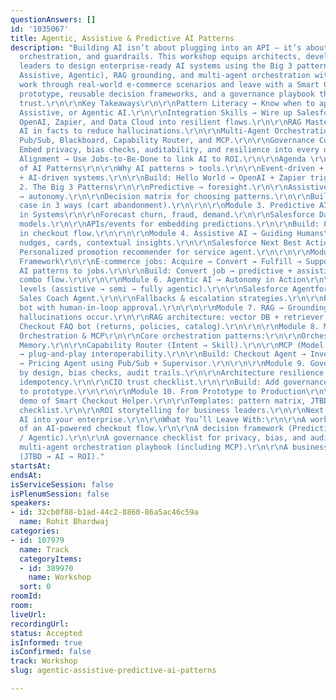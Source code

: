 ```yaml
---
questionAnswers: []
id: '1035067'
title: Agentic, Assistive & Predictive AI Patterns
description: "Building AI isn’t about plugging into an API — it’s about patterns,
  orchestration, and guardrails. This workshop equips architects, developers, and
  leaders to design enterprise-ready AI systems using the Big 3 patterns (Predictive,
  Assistive, Agentic), RAG grounding, and multi-agent orchestration with MCP.\r\n\r\nYou’ll
  work through real-world e-commerce scenarios and leave with a Smart Checkout Helper
  prototype, reusable decision frameworks, and a governance playbook that CIOs can
  trust.\r\n\r\nKey Takeaways\r\n\r\nPattern Literacy → Know when to apply Predictive,
  Assistive, or Agentic AI.\r\n\r\nIntegration Skills → Wire up Salesforce Agentforce,
  OpenAI, Zapier, and Data Cloud into resilient flows.\r\n\r\nRAG Mastery → Ground
  AI in facts to reduce hallucinations.\r\n\r\nMulti-Agent Orchestration → Use Orchestrator,
  Pub/Sub, Blackboard, Capability Router, and MCP.\r\n\r\nGovernance Confidence →
  Embed privacy, bias checks, auditability, and resilience into every design.\r\n\r\nBusiness
  Alignment → Use Jobs-to-Be-Done to link AI to ROI.\r\n\r\nAgenda \r\nModule 1. Foundations
  of AI Patterns\r\n\r\nWhy AI patterns > tools.\r\n\r\nEvent-driven + API-driven
  + AI-driven systems.\r\n\r\nBuild: Hello World → OpenAI + Zapier trigger.\r\n\r\n\r\nModule
  2. The Big 3 Patterns\r\n\r\nPredictive → foresight.\r\n\r\nAssistive → guidance.\r\n\r\nAgentic
  → autonomy.\r\n\r\nDecision matrix for choosing patterns.\r\n\r\nBuild: Same use
  case in 3 ways (cart abandonment).\r\n\r\n\r\nModule 3. Predictive AI → Foresight
  in Systems\r\n\r\nForecast churn, fraud, demand.\r\n\r\nSalesforce Data Cloud predictive
  models.\r\n\r\nAPIs/events for embedding predictions.\r\n\r\nBuild: Predictive scoring
  in checkout flow.\r\n\r\n\r\nModule 4. Assistive AI → Guiding Humans\r\n\r\nUX patterns:
  nudges, cards, contextual insights.\r\n\r\nSalesforce Next Best Action examples.\r\n\r\nBuild:
  Personalized promotion recommender for service agent.\r\n\r\n\r\nModule 5. Jobs-to-Be-Done
  Framework\r\n\r\nE-commerce jobs: Acquire → Convert → Fulfill → Support.\r\n\r\nMap
  AI patterns to jobs.\r\n\r\nBuild: Convert job → predictive + assistive + agentic
  combo flow.\r\n\r\n\r\nModule 6. Agentic AI → Autonomy in Action\r\n\r\nAutonomy
  levels (assistive → semi → fully agentic).\r\n\r\nSalesforce Agentforce: SDR Agent,
  Sales Coach Agent.\r\n\r\nFallbacks & escalation strategies.\r\n\r\nBuild: Refund
  bot with human-in-loop approval.\r\n\r\n\r\nModule 7. RAG → Grounding AI in Facts\r\n\r\nWhy
  hallucinations occur.\r\n\r\nRAG architecture: vector DB + retriever + LLM.\r\n\r\nBuild:
  Checkout FAQ bot (returns, policies, catalog).\r\n\r\n\r\nModule 8. Multi-Agent
  Orchestration & MCP\r\n\r\nCore orchestration patterns:\r\n\r\nOrchestrator/Supervisor.\r\n\r\nPub/Sub.\r\n\r\nBlackboard/Shared
  Memory.\r\n\r\nCapability Router (Intent → Skill).\r\n\r\nMCP (Model Context Protocol)
  → plug-and-play interoperability.\r\n\r\nBuild: Checkout Agent → Inventory Agent
  → Pricing Agent using Pub/Sub + Supervisor.\r\n\r\n\r\nModule 9. Governance & Guardrails\r\n\r\nPrivacy
  by design, bias checks, audit trails.\r\n\r\nArchitecture resilience: retries, DLQs,
  idempotency.\r\n\r\nCIO trust checklist.\r\n\r\nBuild: Add governance + logging
  to prototype.\r\n\r\n\r\nModule 10. From Prototype to Production\r\n\r\nEnd-to-end
  demo of Smart Checkout Helper.\r\n\r\nTemplates: pattern matrix, JTBD map, governance
  checklist.\r\n\r\nROI storytelling for business leaders.\r\n\r\nNext steps for embedding
  AI into your enterprise.\r\n\r\nWhat You’ll Leave With:\r\n\r\nA working prototype
  of an AI-powered checkout flow.\r\n\r\nA decision framework (Predictive / Assistive
  / Agentic).\r\n\r\nA governance checklist for privacy, bias, and auditability.\r\n\r\nA
  multi-agent orchestration playbook (including MCP).\r\n\r\nA business mapping toolkit
  (JTBD → AI → ROI)."
startsAt:
endsAt:
isServiceSession: false
isPlenumSession: false
speakers:
- id: 32cb0f88-b1ad-44c2-8860-86a5ac46c59a
  name: Rohit Bhardwaj
categories:
- id: 107979
  name: Track
  categoryItems:
  - id: 389970
    name: Workshop
  sort: 0
roomId:
room:
liveUrl:
recordingUrl:
status: Accepted
isInformed: true
isConfirmed: false
track: Workshop
slug: agentic-assistive-predictive-ai-patterns

---
```

